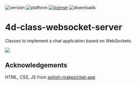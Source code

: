 ![version](https://img.shields.io/badge/version-20%2B-E23089)
![platform](https://img.shields.io/static/v1?label=platform&message=mac-intel%20|%20mac-arm%20|%20win-64&color=blue)
[![license](https://img.shields.io/github/license/miyako/4d-class-websocket-server)](LICENSE)
![downloads](https://img.shields.io/github/downloads/miyako/4d-class-websocket-server/total)

# 4d-class-websocket-server
Classes to implement a chat application based on WebSockets.

![](https://github.com/miyako/4d-class-websocket-server/assets/1725068/ea646374-32df-4ad2-b78a-1f259775929a)

## Acknowledgements

HTML, CSS, JS from [ashish-makes/chat-app](https://github.com/ashish-makes/chat-app)
